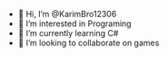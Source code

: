 - 👋 Hi, I’m @KarimBro12306
- 👀 I’m interested in Programing
- 🌱 I’m currently learning C#
- 💞️ I’m looking to collaborate on games


